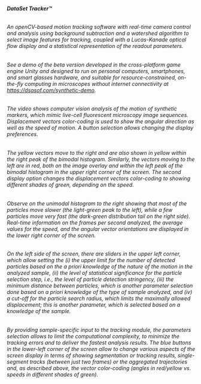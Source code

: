 ###### **DataSet Tracker™**
###### An openCV-based motion tracking software with real-time camera control and analysis using background subtraction and a watershed algorithm to select image features for tracking, coupled with a Lucas-Kanade optical flow display and a statistical representation of the readout parameters. 
###### See a demo of the beta version developed in the cross-platform game engine Unity and designed to run on personal computers, smartphones, and smart glasses hardware, and suitable for resource-constrained, on-the-fly computing in microscopes without internet connectivity at https://dsasof.com/synthetic-demo. 
###### The video shows computer vision analysis of the motion of synthetic markers, which mimic live-cell fluorescent microscopy image sequences. Displacement vectors color-coding is used to show the angular direction as well as the speed of motion. A button selection allows changing the display preferences. 
###### The yellow vectors move to the right and are also shown in yellow within the right peak of the bimodal histogram. Similarly, the vectors moving to the left are in red, both on the image overlay and within the left peak of the bimodal histogram in the upper right corner of the screen. The second display option changes the displacement vectors color-coding to showing different shades of green, depending on the speed. 
###### Observe on the unimodal histogram to the right showing that most of the particles move slower (the light-green peak to the left), while a few particles move very fast (the dark-green distribution tail on the right side). Real-time information on the frames per second analyzed, the average values for the speed, and the angular vector orientations are displayed in the lower right corner of the screen. 
###### On the left side of the screen, there are sliders in the upper left corner, which allow setting the (i) the upper limit for the number of detected particles based on the a priori knowledge of the nature of the motion in the analyzed sample, (ii) the level of statistical significance for the particle selection step, i.e., the level of particle detection stringency, (iii) the minimum distance between particles, which is another parameter selection done based on a priori knowledge of the type of sample analyzed, and (iv) a cut-off for the particle search radius, which limits the maximally allowed displacement; this is another parameter, which is selected based on a knowledge of the sample. 
###### By providing sample-specific input to the tracking module, the parameters selection allows to limit the computational complexity, to minimize the tracking errors and to deliver the fastest analysis results. The blue buttons in the lower-left corner of the screen allow to change various aspects of the screen display in terms of showing segmentation or tracking results, single-segment tracks (between just two frames) or the aggregated trajectories and, as described above, the vector color-coding (angles in red/yellow vs. speeds in different shades of green). 
